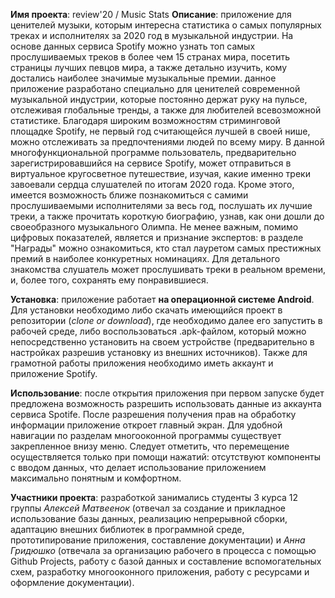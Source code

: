 **Имя проекта**: review'20 / Music Stats
**Описание**: приложение для ценителей музыки, которым интересна статистика о самых популярных треках и исполнителях за 2020 год в музыкальной индустрии. На основе данных сервиса Spotify можно узнать топ самых прослушиваемых треков в более чем 15 странах мира, посетить страницы лучших певцов мира, а также детально изучить, кому достались наиболее значимые музыкальные премии. данное приложение разработано специально для ценителей современной музыкальной индустрии, которые постоянно держат руку на пульсе, отслеживая глобальные тренды, а также для любителей всевозможной статистике. Благодаря широким возможностям стриминговой площадке Spotify, не первый год считающейся лучшей в своей нише, можно отслеживать за предпочтениями людей по всему миру. В данной многофункциональной программе пользователь, предварительно зарегистрировавшийся на сервисе Spotify, может отправиться в виртуальное кругосветное путешествие, изучая, какие именно треки завоевали сердца слушателей по итогам 2020 года. Кроме этого, имеется возможность ближе познакомиться с самими прослушиваемыми исполнителями за весь год, послушать их лучшие треки, а также прочитать короткую биографию, узнав, как они дошли до своеобразного музыкального Олимпа. Не менее важным, помимо цифровых показателей, является и признание экспертов: в разделе "Награды" можно ознакомиться, кто стал лауретом самых престижных премий в наиболее конкуретных номинациях. Для детального знакомства слушатель может прослушивать треки в реальном времени, и, более того, сохранять ему понравившиеся. 

**Установка**: приложение работает **на операционной системе Android**. 
Для установки необходимо либо скачать имеющийся проект в репозитории (*clone or download*), где необходимо далее его запустить в рабочей среде, либо воспользоваться .apk-файлом, который можно непосредственно установить на своем устройстве (предварительно в настройках разрешив установку из внешних источников). Также для грамотной работы приложения необходимо иметь аккаунт и приложение Spotify.

**Использование**: после открытия приложения при первом запуске будет предложена возможность разрешить использовать данные из аккаунта сервиса Spotife. После разрешения получения прав на обработку информации приложение откроет главный экран. Для удобной навигации по разделам многооконной программы существует закрепленное внизу меню. Следует отметить, что перемещение осуществляется только при помощи нажатий: отсутствуют компоненты с вводом данных, что делает использование приложением максимально понятным и комфортном.

**Участники проекта**: разработкой занимались студенты 3 курса 12 группы *Алексей Матвеенок* (отвечал за создание и прикладное использование базы данных, реализацию непрерывной сборки, адаптацию внешних библиотек в программной среде, прототипирование приложения, составление документации)  и *Анна Гридюшко* (отвечала за организацию рабочего в процесса с помощью Github Projects, работу с базой данных и составление вспомогательных схем, разработку многооконного приложения, работу с ресурсами и оформление документации). 
